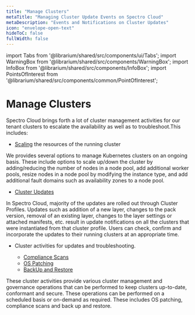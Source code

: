 ```yaml
---
title: "Manage Clusters"
metaTitle: "Managing Cluster Update Events on Spectro Cloud"
metaDescription: "Events and Notifications on Cluster Updates"
icon: "envelope-open-text"
hideToC: false
fullWidth: false
---
```


import Tabs from '@librarium/shared/src/components/ui/Tabs';
import WarningBox from '@librarium/shared/src/components/WarningBox';
import InfoBox from '@librarium/shared/src/components/InfoBox';
import PointsOfInterest from '@librarium/shared/src/components/common/PointOfInterest';





# Manage Clusters

Spectro Cloud brings forth a lot of cluster management activities for our tenant clusters to escalate the availability as well as to troubleshoot.This includes:

* [Scaling](/clusters/cluster-management/scaling) the resources of the running cluster



We provides several options to manage Kubernetes clusters on an ongoing basis. These include options to scale up/down the cluster by adding/reducing the number of nodes in a node pool, add additional worker pools, resize nodes in a node pool by modifying the instance type, and add additional fault domains such as availability zones to a node pool.

* [Cluster Updates](/clusters/cluster-management/cluster-updates)

In Spectro Cloud, majority of the updates are rolled out through Cluster Profiles. Updates such as addition of a new layer, changes to the pack version, removal of an existing layer, changes to the layer settings or attached manifests, etc. result in update notifications on all the clusters that were instantiated from that cluster profile.  Users can check, confirm and incorporate the updates to their running clusters at an appropriate time.

* Cluster activities for updates and troubleshooting.

	* [Compliance Scans](/clusters/cluster-management/compliance-scan)
	* [OS Patching](/clusters/cluster-management/os-patching)
	* [BackUp and Restore](/clusters/cluster-management/backup-restore)
 
These cluster activities provide various cluster management and governance operations that can be performed to keep clusters up-to-date, conformant and secure. These operations can be performed on a scheduled basis or on-demand as required. These includes OS patching, compliance scans and back up and restore. 

